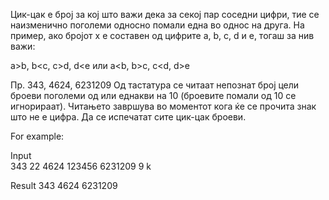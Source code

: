 Цик-цак е број за кој што важи дека за секој пар соседни цифри, тие се наизменично поголеми односно помали една во однос на друга. На пример, ако бројот x е составен од цифрите a, b, c, d и е, тогаш за нив важи:

a>b, b<c, c>d, d<e или a<b, b>c, c<d, d>e

Пр. 343, 4624, 6231209
Од тастатура се читаат непознат број цели броеви поголеми од или еднакви на 10 (броевите помали од 10 се игнорираат). Читањето завршува во моментот кога ќе се прочита знак што не е цифра. Да се испечатат сите цик-цак броеви.

For example:

Input	
343
22
4624
123456
6231209
9
k

Result
343
4624
6231209